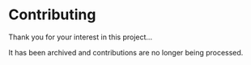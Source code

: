 # Contributing

Thank you for your interest in this project...

It has been archived and contributions are no longer being processed.
